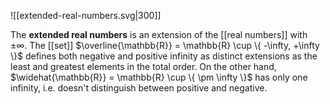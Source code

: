 ![[extended-real-numbers.svg|300]]


The **extended real numbers** is an extension of the [[real numbers]] with $\pm \infty$. The [[set]] $\overline{\mathbb{R}} = \mathbb{R} \cup \{ -\infty, +\infty \}$ defines both negative and positive infinity as distinct extensions as the least and greatest elements in the total order. On the other hand, $\widehat{\mathbb{R}} = \mathbb{R} \cup \{ \pm \infty \}$ has only one infinity, i.e. doesn't distinguish between positive and negative.